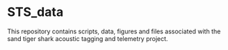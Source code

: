 # STS_data
This repository contains scripts, data, figures and files associated with the sand tiger shark acoustic tagging and telemetry project. 
